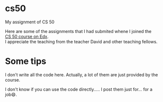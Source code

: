# cs50
My assignment of CS 50

Here are some of the assignments that I had submited whene I joined the [CS 50 course on Edx](https://learning.edx.org/course/course-v1:HarvardX+CS50+X/home).  
I appreciate the teaching from the teacher David and other teaching fellows.  

# Some tips
I don't write all the code here. Actually, a lot of them are just provided by the course.  

I don't know if you can use the code directly..... I post them just for... for a job😄.

